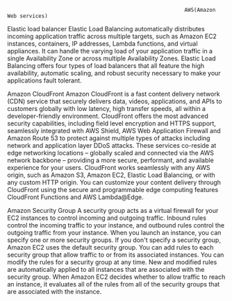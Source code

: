                                                              AWS(Amazon Web services)

Elastic load balancer
Elastic Load Balancing automatically distributes incoming application traffic across multiple targets, such as Amazon EC2 instances, containers, IP addresses, Lambda functions, and virtual appliances. It can handle the varying load of your application traffic in a single Availability Zone or across multiple Availability Zones. Elastic Load Balancing offers four types of load balancers that all feature the high availability, automatic scaling, and robust security necessary to make your applications fault tolerant.

Amazon CloudFront
Amazon CloudFront is a fast content delivery network (CDN) service that securely delivers data, videos, applications, and APIs to customers globally with low latency, high transfer speeds, all within a developer-friendly environment.
CloudFront offers the most advanced security capabilities, including field level encryption and HTTPS support, seamlessly integrated with AWS Shield, AWS Web Application Firewall and Amazon Route 53 to protect against multiple types of attacks including network and application layer DDoS attacks. These services co-reside at edge networking locations – globally scaled and connected via the AWS network backbone – providing a more secure, performant, and available experience for your users.
CloudFront works seamlessly with any AWS origin, such as Amazon S3, Amazon EC2, Elastic Load Balancing, or with any custom HTTP origin. You can customize your content delivery through CloudFront using the secure and programmable edge computing features CloudFront Functions and AWS Lambda@Edge.

Amazon Security Group
A security group acts as a virtual firewall for your EC2 instances to control incoming and outgoing traffic. Inbound rules control the incoming traffic to your instance, and outbound rules control the outgoing traffic from your instance. When you launch an instance, you can specify one or more security groups. If you don't specify a security group, Amazon EC2 uses the default security group. You can add rules to each security group that allow traffic to or from its associated instances. You can modify the rules for a security group at any time. New and modified rules are automatically applied to all instances that are associated with the security group. When Amazon EC2 decides whether to allow traffic to reach an instance, it evaluates all of the rules from all of the security groups that are associated with the instance.
